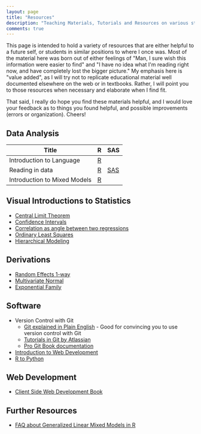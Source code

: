 ```yaml
---
layout: page
title: "Resources"
description: "Teaching Materials, Tutorials and Resources on various statistical concepts"
comments: true
---
```


This page is intended to hold a variety of resources that are either helpful to
a future self, or students in similar positions to where I once was. Most of
the material here was born out of either feelings of "Man, I sure wish this
information were easier to find" and "I have no idea what I'm reading right
now, and have completely lost the bigger picture." My emphasis here is "value
added", as I will try not to replicate educational material well documented
elsewhere on the web or in textbooks. Rather, I will point you to those
resources when necessary and elaborate when I find fit.

That said, I really do hope you find these materials helpful, and I would love your feedback as to things you found helpful, and possible improvements (errors or organization). Cheers!

## Data Analysis

| Title | R | SAS |
|---|---|---|
| Introduction to Language | [R](Intro_to_R.html)| |
| Reading in data | [R](reading_in_data.html)| [SAS](reading_data_sas.html) |
| Introduction to Mixed Models | [R](https://m-clark.github.io/mixed-models-with-R/introduction.html) | |

## Visual Introductions to Statistics

* [Central Limit Theorem](https://seeing-theory.brown.edu/probability-distributions/index.html#section3)
* [Confidence Intervals](https://seeing-theory.brown.edu/frequentist-inference/index.html#section2)
* [Correlation as angle between two regressions](https://seeing-theory.brown.edu/regression-analysis/index.html#section2)
* [Ordinary Least Squares](https://seeing-theory.brown.edu/regression-analysis/index.html#section1)
* [Hierarchical Modeling](http://mfviz.com/hierarchical-models/)

## Derivations

 * [Random Effects 1-way](random1way.html)
 * [Multivariate Normal](multivariate.html)
 * [Exponential Family](exponential_family.html)

## Software

* Version Control with Git
  - [Git explained in Plain English](https://blog.red-badger.com/2016/11/29/gitgithub-in-plain-english) - Good for convincing you to use version control with Git
  - [Tutorials in Git by Atlassian](https://www.atlassian.com/git/tutorials/setting-up-a-repository)
  - [Pro Git Book documentation](https://git-scm.com/book/en/v2)
* [Introduction to Web Development](https://internetingishard.com/)
* [R to Python](RtoPython.md)

## Web Development

* [Client Side Web Development Book](https://info340.github.io/index.html)

## Further Resources

* [FAQ about Generalized Linear Mixed Models in R](https://bbolker.github.io/mixedmodels-misc/glmmFAQ.html)


